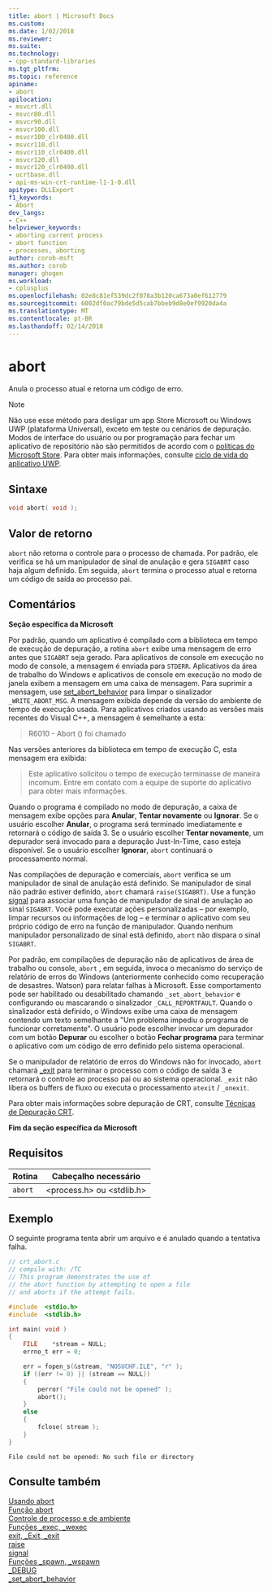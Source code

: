 ```yaml
---
title: abort | Microsoft Docs
ms.custom: 
ms.date: 1/02/2018
ms.reviewer: 
ms.suite: 
ms.technology:
- cpp-standard-libraries
ms.tgt_pltfrm: 
ms.topic: reference
apiname:
- abort
apilocation:
- msvcrt.dll
- msvcr80.dll
- msvcr90.dll
- msvcr100.dll
- msvcr100_clr0400.dll
- msvcr110.dll
- msvcr110_clr0400.dll
- msvcr120.dll
- msvcr120_clr0400.dll
- ucrtbase.dll
- api-ms-win-crt-runtime-l1-1-0.dll
apitype: DLLExport
f1_keywords:
- Abort
dev_langs:
- C++
helpviewer_keywords:
- aborting current process
- abort function
- processes, aborting
author: corob-msft
ms.author: corob
manager: ghogen
ms.workload:
- cplusplus
ms.openlocfilehash: 02e8c81ef539dc2f078a3b120ca673a0ef612779
ms.sourcegitcommit: 6002df0ac79bde5d5cab7bbeb9d8e0ef9920da4a
ms.translationtype: MT
ms.contentlocale: pt-BR
ms.lasthandoff: 02/14/2018
---
```

# <a name="abort"></a>abort

Anula o processo atual e retorna um código de erro.

> [!NOTE]
> Não use esse método para desligar um app Store Microsoft ou Windows UWP (plataforma Universal), exceto em teste ou cenários de depuração. Modos de interface do usuário ou por programação para fechar um aplicativo de repositório não são permitidos de acordo com o [políticas do Microsoft Store](/legal/windows/agreements/store-policies). Para obter mais informações, consulte [ciclo de vida do aplicativo UWP](/windows/uwp/launch-resume/app-lifecycle).

## <a name="syntax"></a>Sintaxe

```c
void abort( void );
```

## <a name="return-value"></a>Valor de retorno

`abort` não retorna o controle para o processo de chamada. Por padrão, ele verifica se há um manipulador de sinal de anulação e gera `SIGABRT` caso haja algum definido. Em seguida, `abort` termina o processo atual e retorna um código de saída ao processo pai.

## <a name="remarks"></a>Comentários

**Seção específica da Microsoft**

Por padrão, quando um aplicativo é compilado com a biblioteca em tempo de execução de depuração, a rotina `abort` exibe uma mensagem de erro antes que `SIGABRT` seja gerado. Para aplicativos de console em execução no modo de console, a mensagem é enviada para `STDERR`. Aplicativos da área de trabalho do Windows e aplicativos de console em execução no modo de janela exibem a mensagem em uma caixa de mensagem. Para suprimir a mensagem, use [set_abort_behavior](../../c-runtime-library/reference/set-abort-behavior.md) para limpar o sinalizador `_WRITE_ABORT_MSG`. A mensagem exibida depende da versão do ambiente de tempo de execução usada. Para aplicativos criados usando as versões mais recentes do Visual C++, a mensagem é semelhante a esta:

> R6010 - Abort () foi chamado

Nas versões anteriores da biblioteca em tempo de execução C, esta mensagem era exibida:

> Este aplicativo solicitou o tempo de execução terminasse de maneira incomum. Entre em contato com a equipe de suporte do aplicativo para obter mais informações.

Quando o programa é compilado no modo de depuração, a caixa de mensagem exibe opções para **Anular**, **Tentar novamente** ou **Ignorar**. Se o usuário escolher **Anular**, o programa será terminado imediatamente e retornará o código de saída 3. Se o usuário escolher **Tentar novamente**, um depurador será invocado para a depuração Just-In-Time, caso esteja disponível. Se o usuário escolher **Ignorar**, `abort` continuará o processamento normal.

Nas compilações de depuração e comerciais, `abort` verifica se um manipulador de sinal de anulação está definido. Se manipulador de sinal não padrão estiver definido, `abort` chamará `raise(SIGABRT)`. Use a função [signal](../../c-runtime-library/reference/signal.md) para associar uma função de manipulador de sinal de anulação ao sinal `SIGABRT`. Você pode executar ações personalizadas – por exemplo, limpar recursos ou informações de log – e terminar o aplicativo com seu próprio código de erro na função de manipulador. Quando nenhum manipulador personalizado de sinal está definido, `abort` não dispara o sinal `SIGABRT`.

Por padrão, em compilações de depuração não de aplicativos de área de trabalho ou console, `abort` , em seguida, invoca o mecanismo do serviço de relatório de erros do Windows (anteriormente conhecido como recuperação de desastres. Watson) para relatar falhas à Microsoft. Esse comportamento pode ser habilitado ou desabilitado chamando `_set_abort_behavior` e configurando ou mascarando o sinalizador `_CALL_REPORTFAULT`. Quando o sinalizador está definido, o Windows exibe uma caixa de mensagem contendo um texto semelhante a "Um problema impediu o programa de funcionar corretamente". O usuário pode escolher invocar um depurador com um botão **Depurar** ou escolher o botão **Fechar programa** para terminar o aplicativo com um código de erro definido pelo sistema operacional.

Se o manipulador de relatório de erros do Windows não for invocado, `abort` chamará [_exit](../../c-runtime-library/reference/exit-exit-exit.md) para terminar o processo com o código de saída 3 e retornará o controle ao processo pai ou ao sistema operacional. `_exit` não libera os buffers de fluxo ou executa o processamento `atexit` / `_onexit`.

Para obter mais informações sobre depuração de CRT, consulte [Técnicas de Depuração CRT](/visualstudio/debugger/crt-debugging-techniques).

**Fim da seção específica da Microsoft**

## <a name="requirements"></a>Requisitos

|Rotina|Cabeçalho necessário|
|-------------|---------------------|
|`abort`|\<process.h> ou \<stdlib.h>|

## <a name="example"></a>Exemplo

O seguinte programa tenta abrir um arquivo e é anulado quando a tentativa falha.

```C
// crt_abort.c
// compile with: /TC
// This program demonstrates the use of
// the abort function by attempting to open a file
// and aborts if the attempt fails.

#include  <stdio.h>
#include  <stdlib.h>

int main( void )
{
    FILE    *stream = NULL;
    errno_t err = 0;

    err = fopen_s(&stream, "NOSUCHF.ILE", "r" );
    if ((err != 0) || (stream == NULL))
    {
        perror( "File could not be opened" );
        abort();
    }
    else
    {
        fclose( stream );
    }
}
```

```Output
File could not be opened: No such file or directory
```

## <a name="see-also"></a>Consulte também

[Usando abort](../../cpp/using-abort.md)  
[Função abort](../../c-language/abort-function-c.md)  
[Controle de processo e de ambiente](../../c-runtime-library/process-and-environment-control.md)  
[Funções _exec, _wexec](../../c-runtime-library/exec-wexec-functions.md)  
[exit, _Exit, _exit](../../c-runtime-library/reference/exit-exit-exit.md)  
[raise](../../c-runtime-library/reference/raise.md)  
[signal](../../c-runtime-library/reference/signal.md)  
[Funções _spawn, _wspawn](../../c-runtime-library/spawn-wspawn-functions.md)  
[_DEBUG](../../c-runtime-library/debug.md)  
[_set_abort_behavior](../../c-runtime-library/reference/set-abort-behavior.md)  

